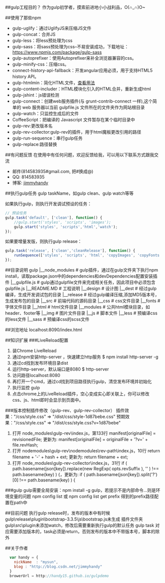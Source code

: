 ##gulp工程目的？
作为gulp初学者，摸索前进地小小战利品，O(∩_∩)O~

##使用了那些npm

* gulp-uglify：通过UglifyJS来压缩JS文件
* gulp-concat：合并JS
* gulp-less：将less预处理为css
* gulp-sass：将sass预处理为css–不易安装成功，下载地址：https://www.npmjs.com/package/gulp-sass
* gulp-autoprefixer：使用Autoprefixer来补全浏览器兼容的css。
* gulp-minify-css：压缩css。
* connect-history-api-fallback：开发angular应用必须，用于支持HTML5 history API。
* gulp-htmlmin：简化HTML文件，[查看用法](https://www.npmjs.com/package/gulp-htmlmin)
* gulp-content-includer：HTML模块化引入的HTML合并，重新生成html
* gulp-jshint：js错误检测
* gulp-connect：创建web服务插件(与 grunt-contrib-connect 一样),这个简单的 web 服务器以当前 gulpfile.js 文件所在的文件夹作为网站根目录
* gulp-watch：只监控生成后的文件
* CoffeeScript：把编译的 Javascript 文件暂存在某个临时目录中
* gulp-rev:更改版本名
* gulp-rev-collector:gulp-rev的插件，用于html魔板更改引用的路径
* gulp-run-sequence：串行gulp任务
* gulp-replace:路径替换

##有问题反馈
在使用中有任何问题，欢迎反馈给我，可以用以下联系方式跟我交流

* 邮件(814583935#gmail.com, 把#换成@)
* QQ: 814583935
* 博客: [jimmyhandy](http://blog.csdn.net/jimmyhandy)

##执行gulp任务
gulp taskName，如gulp clean、gulp watch等等

如果执行gulp，则执行开发调试预设的任务：
```javascript
// 预设任务
gulp.task('default', ['clean'], function() {
    //gulp.start('styles', 'scripts', 'images');
    gulp.start('styles', 'scripts','html','watch');
});
```
如果要增量发版，则执行gulp release：
```javascript
gulp.task('release', ['clean','cleanRelease'], function() {
    runSequence(['styles', 'scripts', 'html', 'copyImages', 'copyFonts'],['revCopyFonts','revCopyImages','revScripts'],'revStyles',['revHtml'],'cleanRev');
});
```

##目录说明
gulp
|__node_modules     # gulp插件，通过在gulp文件夹下执行npm install，读取package.json中的dependencies和devDependencies配置安装插件
|__gulpfile.js      # gulp通过gulpfile文件来完成相关任务，因此项目中必须包含gulpfile.js
|__README.MD        # 工程说明
|__design           # 设计图
|__dest             # 经过gulp编译，生成开发调试包的目录
|__release          # 经过gulp编译压缩,添加MD5版本号，生成发布包的目录
|__src              # 前端代码的源码目录
    |__css          # css文件目录
    |__fonts        # 字体文件目录
    |__html         # html文件目录
        |__modules  # 公共html模块目录，如header、footer等
    |__img          # 图片文件目录
    |__js           # 脚本文件
    |__less         # 预编译css的less文件
    |__sass         # 预编译css的scss文件


##浏览地址
localhost:8090/index.html


##知识扩展
###LiveReload配置
1. 装Chrome LiveReload
2. 通过npm安装http-server ，快速建立http服务
    $ npm install http-server -g
3. 通过cd找到发布环境目录dist
4. 运行http-server，默认端口是8080
    $ http-server
5. 访问路径localhost:8080
6. 再打开一个cmd，通过cd找到项目路径执行gulp，清空发布环境并初始化
7. 执行监控 gulp
8. 点击chrome上的LiveReload插件，空心变成实心即关联上，你可以修改css、js、html即时会显示到页面中。

###版本控制插件修改（gulp-rev、gulp-rev-collector）
插件效果："/css/style.css" => "/dist/css/style-1d87bebe.css"
预期效果："/css/style.css" => "/dist/css/style.css?v=1d87bebe"
1. 打开 node_modules\gulp-rev\index.js，第133行 manifest[originalFile] = revisionedFile; 更新为: manifest[originalFile] = originalFile + '?v=' + file.revHash;
2. 打开 nodemodules\gulp-rev\nodemodules\rev-path\index.js，10行 return filename + '-' + hash + ext; 更新为: return filename + ext;
3. 打开 node_modules\gulp-rev-collector\index.js，31行 if ( path.basename(json[key]).replace(new RegExp( opts.revSuffix ), '' ) !== path.basename(key) ) {，更新为: if ( path.basename(json[key]).split('?')[0] !== path.basename(key) ) {

###gulp
gulp需要全局安装：npm install -g gulp，若提示不是内部命令...则是环境变量的问题
npm config list 或 npm config list get prefix
得到的prefix路径配置在path中

##目前问题
执行gulp release时，发布的版本中有时候gulp\release\plugin\bootstrap-3.3.5\js\bootstrap.js未生成
插件文件夹gulp\src\plugin未添加watch，修改后需要重新执行gulp的默认任务
gulp task 对应需要添加版本的，task必须是return，否则发布的版本中不带版本号，脚本的除外

##关于作者

```javascript
  var handy = {
    nickName  : "mysun",
    blog : "http://blog.csdn.net/jimmyhandy"
  }
  browerUrl = http://handy15.github.io/gulpdemo
```
